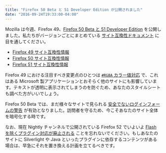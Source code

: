 ```yaml
---
title: "Firefox 50 Beta と 51 Developer Edition が公開されました"
date: "2016-09-24T19:33:00-04:00"
---
```

Mozilla は今週、Firefox 49、[Firefox 50 Beta と 51 Developer Edition](https://www.mozilla.org/firefox/channel/) を公開しました。私たちがバージョンごとにまとめている [サイト互換性ドキュメント](https://www.fxsitecompat.dev/ja/docs/) に目を通してください。

* [Firefox 49 サイト互換性情報](https://www.fxsitecompat.dev/ja/versions/49/)
* [Firefox 50 サイト互換性情報](https://www.fxsitecompat.dev/ja/versions/50/)
* [Firefox 51 サイト互換性情報](https://www.fxsitecompat.dev/ja/versions/51/)

Firefox 49 における注目すべき変更点のひとつは [`#RGBA` カラー値対応](https://www.fxsitecompat.dev/ja/docs/2016/support-for-rgba-colour-values-may-validate-previously-invalid-values/) で、これはある Microsoft 製アプリケーションとおそらく他のサイトにも影響しています。テキストが透明に表示されてしまうのを防ぐため、あなたのスタイルシートも調べた方がいいでしょう。

Firefox 50 Beta では、まだ様々なサイトで見られる [安全でないログインフォームの警告](https://www.fxsitecompat.dev/ja/docs/2015/non-https-sites-containing-login-form-will-be-marked-insecure/) が有効となりました。訪問者を守るため、今こそあなたのサイト全体を暗号化する時です。

なお、現在 Nightly チャンネルで公開されている Firefox 52 でいよいよ [Flash を除くプラグイン対応が廃止される](https://www.fxsitecompat.dev/ja/docs/2015/plug-in-support-will-be-dropped-by-the-end-of-2016-except-flash/) ことを忘れないでください。もしあなたのサイトに Silverlight や Java といったプラグインに依存するコンテンツがある場合は、早急にそれを置き換える計画を立てるべきです。
